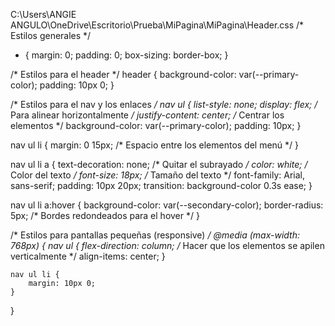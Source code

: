 C:\Users\ANGIE ANGULO\OneDrive\Escritorio\Prueba\MiPagina\MiPagina\Header.css
/* Estilos generales */
* {
    margin: 0;
    padding: 0;
    box-sizing: border-box;
}

/* Estilos para el header */
header {
    background-color: var(--primary-color);
    padding: 10px 0;
}

/* Estilos para el nav y los enlaces */
nav ul {
    list-style: none;
    display: flex; /* Para alinear horizontalmente */
    justify-content: center; /* Centrar los elementos */
    background-color: var(--primary-color);
    padding: 10px;
}

nav ul li {
    margin: 0 15px; /* Espacio entre los elementos del menú */
}

nav ul li a {
    text-decoration: none; /* Quitar el subrayado */
    color: white; /* Color del texto */
    font-size: 18px; /* Tamaño del texto */
    font-family: Arial, sans-serif;
    padding: 10px 20px;
    transition: background-color 0.3s ease;
}

nav ul li a:hover {
    background-color: var(--secondary-color);
    border-radius: 5px; /* Bordes redondeados para el hover */
}

/* Estilos para pantallas pequeñas (responsive) */
@media (max-width: 768px) {
    nav ul {
        flex-direction: column; /* Hacer que los elementos se apilen verticalmente */
        align-items: center;
    }

    nav ul li {
        margin: 10px 0;
    }
}

